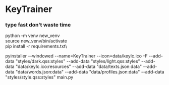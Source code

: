 # KeyTrainer

### type fast don't waste time

python -m venv new_venv\
source new_venv/bin/activate\
pip install -r requirements.txt\

pyinstaller --windowed --name=KeyTrainer --icon=data/keyIc.ico -F --add-data "styles/dark.qss:styles" --add-data "styles/light.qss:styles" --add-data "data/keyIc.ico:resources" --add-data "data/texts.json:data" --add-data "data/words.json:data" --add-data "data/profiles.json:data" --add-data "styles/style.qss:styles" main.py